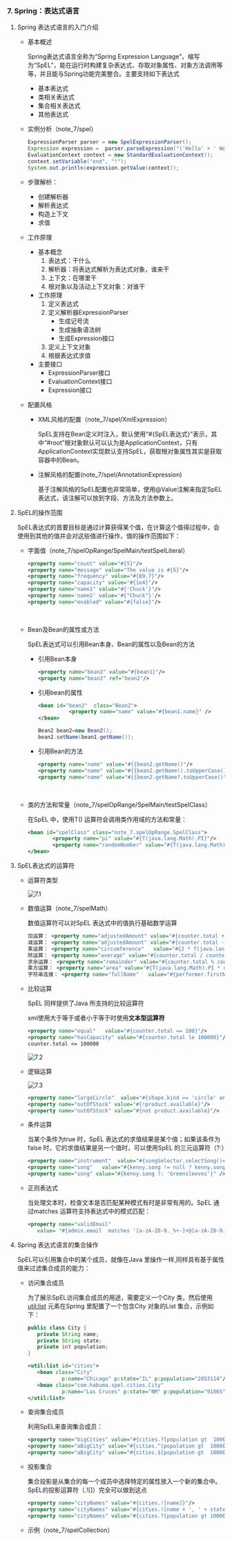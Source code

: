 ### 7. Spring：表达式语言

1. Spring 表达式语言的入门介绍

   * 基本概述

     Spring表达式语言全称为“Spring Expression Language”，缩写为“SpEL”，能在运行时构建复杂表达式、存取对象属性、对象方法调用等等，并且能与Spring功能完美整合。主要支持如下表达式

     * 基本表达式
     * 类相关表达式
     * 集合相关表达式
     * 其他表达式

   * 实例分析（note_7/spel）

     ```java
     ExpressionParser parser = new SpelExpressionParser();  
     Expression expression =  parser.parseExpression("('Hello' + ' World').concat(#end)");  
     EvaluationContext context = new StandardEvaluationContext();  
     context.setVariable("end", "!");  
     System.out.println(expression.getValue(context));  

     ```

   * 步骤解析：

     * 创建解析器
     * 解析表达式
     * 构造上下文
     * 求值

   * 工作原理

     * 基本概念
       1. 表达式：干什么
       2. 解析器：将表达式解析为表达式对象，谁来干
       3. 上下文：在哪里干
       4. 根对象以及活动上下文对象：对谁干
     * 工作原理
       1. 定义表达式
       2. 定义解析器ExpressionParser
          * 生成记号流
          * 生成抽象语法树
          * 生成Expression接口
       3. 定义上下文对象
       4. 根据表达式求值
     * 主要接口
       * ExpressionParser接口
       * EvaluationContext接口
       * Expression接口

   * 配置风格

     * XML风格的配置（note_7/spel/XmlExpression）

       SpEL支持在Bean定义时注入，默认使用“#{SpEL表达式}”表示，其中“#root”根对象默认可以认为是ApplicationContext，只有ApplicationContext实现默认支持SpEL，获取根对象属性其实是获取容器中的Bean。

     * 注解风格的配置(note_7/spel/AnnotationExpression)

       基于注解风格的SpEL配置也非常简单，使用@Value注解来指定SpEL表达式，该注解可以放到字段、方法及方法参数上。

2. SpEL的操作范围

   SpEL表达式的首要目标是通过计算获得某个值，在计算这个值得过程中，会使用到其他的值并会对这些值进行操作，值的操作范围如下：

   * 字面值（note_7/spelOpRange/SpelMain/testSpelLiteral）

     ```xml
     <property name="count" value="#{5}"/>
     <property name="message" value="The value is #{5}"/>
     <property name="frequency" value="#{89.7}"/>
     <property name="capacity" value="#{1e4}"/> 
     <property name="name1" value="#{'Chuck'}"/>
     <property name='name2' value='#{"Chuck"}'/>
     <property name="enabled" value="#{false}"/>
     ```

     ​

   * Bean及Bean的属性或方法

     SpEL表达式可以引用Bean本身、Bean的属性以及Bean的方法

     * 引用Bean本身

       ```xml
       <property name="bean2" value="#{bean1}"/> 
       <property name="bean2" ref="bean2"/> 
       ```

     * 引用bean的属性

       ```xml
       <bean id="bean2"  class="Bean2"> 
                 <property name="name" value="#{bean1.name}" /> 
       </bean> 

       ```

       ```java
       Bean2 bean2=new Bean2();
       bean2.setName(bean1.getName());
       ```

     * 引用Bean的方法

       ```xml
       <property name="name" value="#{{bean2.getName()"/>
       <property name="name" value="#{{bean2.getName().toUpperCase()"/>
       <property name="name" value="#{{bean2.getName?.toUpperCase()"/>
       ```

       ​

   * 类的方法和常量（note_7/spelOpRange/SpelMain/testSpelClass）

     在SpEL 中，使用T() 运算符会调用类作用域的方法和常量：

     ```xml
     <bean id="spelClass" class="note_7.spelOpRange.SpelClass">
             <property name="pi" value="#{T(java.lang.Math).PI}"/>
             <property name="randomNumber" value="#{T(java.lang.Math).random()}"/>
     </bean>
     ```

3. SpEL表达式的运算符

   * 运算符类型

     ![7.1](images/7.1.png)

   * 数值运算（note_7/spelMath）

     数值运算符可以对SpEL 表达式中的值执行基础数学运算

     ```xml
     加运算： <property name="adjustedAmount" value="#{counter.total + 42}"/> 
     减运算： <property name="adjustedAmount" value="#{counter.total - 20}"/> 
     乘运算： <property name="circumference"   value="#{2 * T(java.lang.Math).PI * circle.radius}"/>
     除运算： <property name="average" value="#{counter.total / counter.count}"/> 
     求余运算： <property name="remainder" value="#{counter.total % counter.count}"/> 
     乘方运算： <property name="area" value="#{T(java.lang.Math).PI * circle.radius ^ 2}"/> 
     字符串连接： <property name="fullName"   value="#{performer.firstName + ' ' + performer.lastName}"/>

     ```

   * 比较运算

     SpEL 同样提供了Java 所支持的比较运算符

     xml使用大于等于或者小于等于时使用**文本型运算符**

     ```xml
     <property name="equal"   value="#{counter.total == 100}"/>
     <property name="hasCapacity" value="#{counter.total le 100000}"/>
     counter.total <= 100000 
     ```

     ![7.2](images/7.2.png)

   * 逻辑运算

     ![7.3](images/7.3.png)

     ```xml
     <property name="largeCircle"  value="#{shape.kind == 'circle' and shape.perimeter gt 10000}"/>
     <property name="outOfStock" value="#{!product.available}"/>
     <property name="outOfStock" value="#{not product.available}"/>
     ```

   * 条件运算

     当某个条件为true 时，SpEL 表达式的求值结果是某个值；如果该条件为false 时，它的求值结果是另一个值时，可以使用SpEL 的三元运算符（?:）

     ```xml
     <property name="instrument"  value="#{songSelector.selectSong()=='Jingle Bells'?piano:saxophone}" />
     <property name="song"   value="#{kenny.song != null ? kenny.song : 'Greensleeves'}" /> 
     <property name="song" value="#{kenny.song ?: 'Greensleeves'}" />

     ```

   * 正则表达式

     当处理文本时，检查文本是否匹配某种模式有时是非常有用的。SpEL 通过matches 运算符支持表达式中的模式匹配：

     ```xml
     <property name="validEmail"    
        value= "#{admin.email  matches '[a-zA-Z0-9._%+-]+@[a-zA-Z0-9.-]+\\.com'}"   />

     ```

4. Spring 表达式语言的集合操作

   SpEL可以引用集合中的某个成员，就像在Java 里操作一样,同样具有基于属性值来过滤集合成员的能力：

   * 访问集合成员

     为了展示SpEL访问集合成员的用途，需要定义一个City 类，然后使用<util:list> 元素在Spring 里配置了一个包含City 对象的List 集合，示例如下：

     ```java
     public class City {  
     	private String name;  
     	private String state;  
     	private int population;  
     } 
     ```

     ```xml
     <util:list id="cities"> 
     	<bean class="City" 
          		p:name="Chicago" p:state="IL" p:population="2853114"/> 
     	<bean class="com.habuma.spel.cities.City" 
         		p:name="Las Cruces" p:state="NM" p:population="91865"/> 
     </util:list> 

     ```

   * 查询集合成员

     利用SpEL来查询集合成员：

     ```xml
     <property name="bigCities" value="#{cities.?[population gt  100000]}"/> 
     <property name="aBigCity" value="#{cities.^[population gt  100000]}"/> 
     <property name="aBigCity" value="#{cities.$[population gt  100000]}"/>

     ```

   * 投影集合

     集合投影是从集合的每一个成员中选择特定的属性放入一个新的集合中。SpEL的投影运算符（.![]）完全可以做到这点

     ```xml
     <property name="cityNames" value="#{cities.![name]}"/>
     <property name="cityNames" value="#{cities.![name + ', ' + state]}"/>
     <property name="cityNames" value="#{cities.?[population gt 100000].![name + ', ' + state]}"/>
     ```

   * 示例（note_7/spelCollection）

     ​